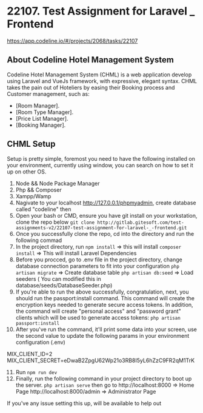 # 22107. Test Assignment for Laravel _ Frontend 

https://app.codeline.io/#/projects/2068/tasks/22107

## About Codeline Hotel Management System
Codeline Hotel Management System (CHML) is a web application develop using Laravel and VueJs framework, with expressive, elegant syntax.
CHML takes the pain out of Hoteliers by easing their Booking process and Customer management, such as:

- [Room Manager].
- [Room Type Manager].
- [Price List Manager].
- [Booking Manager].

## CHML Setup
Setup is pretty simple, foremost you need to have the following installed on your environment, currently using window, you can search on how to set it up on other OS.
1. Node && Node Package Manager
2. Php && Composer
3. Xampp/Wamp
4. Nagivate to your localhost http://127.0.0.1/phpmyadmin, create database called "codeline" then
5. Open your bash or CMD, ensure you have git install on your workstation, clone the repo below
    ```git clone http://gitlab.gitesoft.com/test-assignments-v2/22107-test-assignment-for-laravel-_-frontend.git ```
6. Once you successfully clone the repo, cd into the directory and run the following commad
7. In the project directory, run 
    ``` npm install ``` => this will install
    ``` composer install ``` => This will install Laravel Dependencies
8. Before you procced, go to .env file in the project directory, change database connection parameters to fit into your configuration
    ``` php artisan migrate ```  => Create database table
    ``` php artisan db:seed ``` => Load seeders ( You can modified this in database/seeds/DatabaseSeeder.php)
9. If you're able to run the above successfully, congratulation, next, you should run the passport:install command. This command will create the encryption keys needed to generate secure access tokens. In addition, the command will create "personal access" and "password grant" clients which will be used to generate access tokens:
    ``` php artisan passport:install ```
10. After you've run the command, it'll print some data into your screen, use the second value to update the following params in your environment configuration (.env)

MIX_CLIENT_ID=2
MIX_CLIENT_SECRET=eDwaB2ZpgU62Wp21o3RB8I5yL6hZzC9FR2qM1TrK

11. Run ```npm run dev ```
12. Finally, run the following command in your project directory to boot up the server.
    ``` php artisan serve ```
then go to 
    http://localhost:8000 => Home Page
    http://localhost:8000/admin => Administrator Page

If you've any issue setting this up, will be available to help out